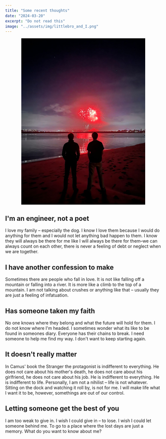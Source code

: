 ```yaml
---
title: "Some recent thoughts"
date: "2024-03-20"
excerpt: "Do not read this"
image: "../assets/img/littlebro_and_I.png"
---
```



<p align="center">
    <img src="../images/thoughts/littlebro_and_I.png" alt="" width="400", class="img-fluid rounded z-depth-1" width="35%" height="35%"/>
</p>


## I'm an engineer, not a poet

I love my family – especially the dog. I know I love them because I would do anything for them and I would not let anything bad happen to them. I know they will always be there for me like I will always be there for them–we can always count on each other, there is never a feeling of debt or neglect when we are together. 



## I have another confession to make

Sometimes there are people who fall in love. It is not like falling off a mountain or falling into a river. It is more like a climb to the top of a mountain. I am not talking about crushes or anything like that – usually they are just a feeling of infatuation.




## Has someone taken my faith

No one knows where they belong and what the future will hold for them. I do not know where I'm headed. I sometimes wonder what its like to be found in someones diary. Everyone has their chains to break. I need someone to help me find my way. I don't want to keep starting again. 




## It doesn't really matter

In Camus' book the Stranger the protagonist is indifferent to everything. He does not care about his mother's death, he does not care about his girlfriend, he does not care about his job. He is indifferent to everything. He is indifferent to life. Personally, I am not a nihilist – life is not whatever. Sitting on the dock and watching it roll by, is not for me. I will make life what I want it to be, however, somethings are out of our control. 




## Letting someone get the best of you

I am too weak to give in. I wish I could give in – to lose. I wish I could let someone behind me. To go to a place where the lost days are just a memory. What do you want to know about me? 











